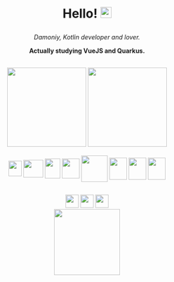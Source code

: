 # <p align="center">Hello! <img src="https://emojis.slackmojis.com/emojis/images/1531849430/4246/blob-sunglasses.gif?1531849430" width="25"/></p>

<div align="center">
<p><i>Damoniy, Kotlin developer and lover.</i></p>
<p><b> Actually studying VueJS and Quarkus.</b></p>
</div>

##
<div align="center">
    <a href="https://www.github.com/damoniy"><img height="180em" src="https://github-readme-stats.vercel.app/api?username=damoniy&show_icons=true&theme=tokyonight"></a>
    <a href="https://www.github.com/damoniy"><img height="180em" src="https://github-readme-stats.vercel.app/api/top-langs/?username=damoniy&show_icons=true&theme=tokyonight&hide=html"></a>
 
</div>

<div align="center" style="display: inline_block"><br>
    <a href="https://kotlinlang.org/" target="_blank"><img height="35em" width="30em" align="center" src="https://cdn.jsdelivr.net/gh/devicons/devicon/icons/kotlin/kotlin-original.svg" /></a>
    <a href="https://www.java.com/" target="_blank"><img height="40em" width="45em" align="center" src="https://cdn.jsdelivr.net/gh/devicons/devicon/icons/java/java-original.svg" /></a>
    <a href="https://angular.io/" target="_blank"><img height="45em" width="35em" align="center" src="https://cdn.jsdelivr.net/gh/devicons/devicon/icons/angularjs/angularjs-original.svg" /></a>
    <a href="https://spring.io/projects/spring-boot" target="_blank"><img height="45em" width="40em" align="center" src="https://cdn.jsdelivr.net/gh/devicons/devicon/icons/spring/spring-original-wordmark.svg"/></a>
    <a href="https://quarkus.io/" target="_blank"><img height="60em" width="60em" align="center" src="https://quarkus.io/assets/images/home/icon-rev-reactive.svg" /></a>
    <a href="https://www.mongodb.com/" target="_blank"><img height="50em" width="40em" align="center" src="https://cdn.jsdelivr.net/gh/devicons/devicon/icons/mongodb/mongodb-original-wordmark.svg" /></a>
        <a href="https://www.mysql.com/" target="_blank"><img height="50em" width="40em" align="center" src="https://cdn.jsdelivr.net/gh/devicons/devicon/icons/mysql/mysql-original-wordmark.svg" /></a>
    <a href="https://vuejs.org/" target="_blank"><img height="50em" width="40em" align="center" src="https://cdn.jsdelivr.net/gh/devicons/devicon/icons/vuejs/vuejs-original.svg" /></a>

</div>
  
## 
<div align="center">
    <a href="mailto:emersonp199@gmail.com" target="_blank"><img height="30em" src="https://img.shields.io/badge/Gmail-000000?style=for-the-badge&logo=gmail&logoColor=white" /></a>
    <a href="https://www.linkedin.com/in/damoniyy/" target="_blank"><img height="30em" src="https://img.shields.io/badge/LinkedIn-000000?style=for-the-badge&logo=linkedin&logoColor=white" /></a>
    <a href="https://www.facebook.com/damoniy" target="_blank"><img height="30em" src="https://img.shields.io/badge/Facebook-000000?style=for-the-badge&logo=facebook&logoColor=white" /></a>
</div>
        
<div align="center"><img height="150em" align="center" src="https://camo.githubusercontent.com/be37cdc8f930300096c506ad4574eaae977c48fbb2705cfcb92f4eeab8282c7a/68747470733a2f2f6d656469612e67697068792e636f6d2f6d656469612f56674344417a634b767352364f4d307557672f67697068792e676966" />
</p>
</div>
